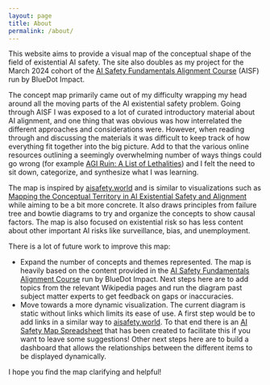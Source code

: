 ```yaml
---
layout: page
title: About
permalink: /about/
---
```


This website aims to provide a visual map of the conceptual shape of the field of existential AI safety. The site also doubles as my project for the March 2024 cohort of the [AI Safety Fundamentals Alignment Course](https://aisafetyfundamentals.com/alignment/) (AISF) run by BlueDot Impact.

The concept map primarily came out of my difficulty wrapping my head around all the moving parts of the AI existential safety problem. Going through AISF I was exposed to a lot of curated introductory material about AI alignment, and one thing that was obvious was how interrelated the different approaches and considerations were. However, when reading through and discussing the materials it was difficult to keep track of how everything fit together into the big picture. Add to that the various online resources outlining a seemingly overwhelming number of ways things could go wrong (for example [AGI Ruin: A List of Lethalities](https://www.lesswrong.com/posts/uMQ3cqWDPHhjtiesc/agi-ruin-a-list-of-lethalities)) and I felt the need to sit down, categorize, and synthesize what I was learning.

The map is inspired by [aisafety.world](https://aisafety.world/) and is similar to visualizations such as [Mapping the Conceptual Territory in AI Existential Safety and Alignment](https://www.alignmentforum.org/posts/HEZgGBZTpT4Bov7nH/mapping-the-conceptual-territory-in-ai-existential-safety) while aiming to be a bit more concrete. It also draws principles from failure tree and bowtie diagrams to try and organize the concepts to show causal factors. The map is also focused on existential risk so has less content about other important AI risks like surveillance, bias, and unemployment.

There is a lot of future work to improve this map:
* Expand the number of concepts and themes represented. The map is heavily based on the content provided in the [AI Safety Fundamentals Alignment Course](https://aisafetyfundamentals.com/alignment/) run by BlueDot Impact. Next steps here are to add topics from the relevant Wikipedia pages and run the diagram past subject matter experts to get feedback on gaps or inaccuracies. 
* Move towards a more dynamic visualization. The current diagram is static without links which limits its ease of use. A first step would be to add links in a similar way to [aisafety.world](https://aisafety.world/). To that end there is an [AI Safety Map Spreadsheet](https://docs.google.com/spreadsheets/d/1CFWHZQJPvF98DtyQtjiiK8upqksTPv-lAyKVYNSXCew/edit?usp=sharing) that has been created to facilitate this if you want to leave some suggestions! Other next steps here are to build a dashboard that allows the relationships between the different items to be displayed dynamically.

I hope you find the map clarifying and helpful!
